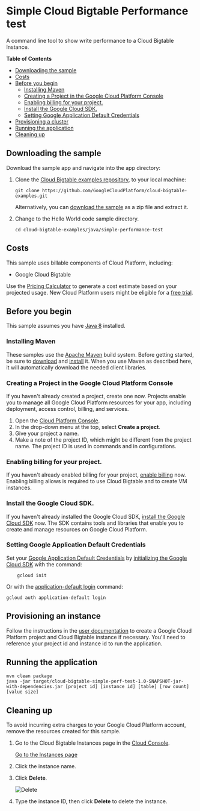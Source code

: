 # Simple Cloud Bigtable Performance test

A command line tool to show write performance to a Cloud Bigtable Instance.

**Table of Contents**

- [Downloading the sample](#downloading-the-sample)
- [Costs](#costs)
- [Before you begin](#before-you-begin)
  - [Installing Maven](#installing-maven)
  - [Creating a Project in the Google Cloud Platform Console](#creating-a-project-in-the-google-cloud-platform-console)
  - [Enabling billing for your project.](#enabling-billing-for-your-project)
  - [Install the Google Cloud SDK.](#install-the-google-cloud-sdk)
  - [Setting Google Application Default Credentials](#setting-google-application-default-credentials)
- [Provisioning a cluster](#provisioning-a-cluster)
- [Running the application](#running-the-application)
- [Cleaning up](#cleaning-up)

<!-- END doctoc generated TOC please keep comment here to allow auto update -->


## Downloading the sample

Download the sample app and navigate into the app directory:

1.  Clone the [Cloud Bigtable examples repository][github-repo], to your local
    machine:

        git clone https://github.com/GoogleCloudPlatform/cloud-bigtable-examples.git

    Alternatively, you can [download the sample][github-zip] as a zip file and
    extract it.

2.  Change to the Hello World code sample directory.

        cd cloud-bigtable-examples/java/simple-performance-test

[github-repo]: https://github.com/GoogleCloudPlatform/cloud-bigtable-examples
[github-zip]: https://github.com/GoogleCloudPlatform/cloud-bigtable-examples/archive/master.zip


## Costs

This sample uses billable components of Cloud Platform, including:

+   Google Cloud Bigtable

Use the [Pricing Calculator][bigtable-pricing] to generate a cost estimate
based on your projected usage.  New Cloud Platform users might be eligible for
a [free trial][free-trial].

[bigtable-pricing]: https://cloud.google.com/products/calculator/#id=1eb47664-13a2-4be1-9d16-6722902a7572
[free-trial]: https://cloud.google.com/free-trial


## Before you begin

This sample assumes you have [Java 8][java8] installed.

[java8]: http://www.oracle.com/technetwork/java/javase/downloads/

### Installing Maven

These samples use the [Apache Maven][maven] build system. Before getting
started, be sure to [download][maven-download] and [install][maven-install] it.
When you use Maven as described here, it will automatically download the needed
client libraries.

[maven]: https://maven.apache.org
[maven-download]: https://maven.apache.org/download.cgi
[maven-install]: https://maven.apache.org/install.html

### Creating a Project in the Google Cloud Platform Console

If you haven't already created a project, create one now. Projects enable you to
manage all Google Cloud Platform resources for your app, including deployment,
access control, billing, and services.

1. Open the [Cloud Platform Console][cloud-console].
1. In the drop-down menu at the top, select **Create a project**.
1. Give your project a name.
1. Make a note of the project ID, which might be different from the project
   name. The project ID is used in commands and in configurations.

[cloud-console]: https://console.cloud.google.com/

### Enabling billing for your project.

If you haven't already enabled billing for your project, [enable
billing][enable-billing] now.  Enabling billing allows is required to use Cloud Bigtable
and to create VM instances.

[enable-billing]: https://console.cloud.google.com/project/_/settings

### Install the Google Cloud SDK.

If you haven't already installed the Google Cloud SDK, [install the Google
Cloud SDK][cloud-sdk] now. The SDK contains tools and libraries that enable you
to create and manage resources on Google Cloud Platform.

[cloud-sdk]: https://cloud.google.com/sdk/

### Setting Google Application Default Credentials

Set your [Google Application Default
Credentials][application-default-credentials] by [initializing the Google Cloud
SDK][cloud-sdk-init] with the command:

		gcloud init

Or with the [application-default login](https://cloud.google.com/sdk/gcloud/reference/beta/auth/application-default/login) command:

    gcloud auth application-default login

[cloud-sdk-init]: https://cloud.google.com/sdk/docs/initializing
[application-default-credentials]: https://developers.google.com/identity/protocols/application-default-credentials

## Provisioning an instance

Follow the instructions in the [user
documentation](https://cloud.google.com/bigtable/docs/creating-instance) to
create a Google Cloud Platform project and Cloud Bigtable instance if necessary.
You'll need to reference your project id and instance id to run the
application.

## Running the application


    mvn clean package
    java -jar target/cloud-bigtable-simple-perf-test-1.0-SNAPSHOT-jar-with-dependencies.jar [project id] [instance id] [table] [row count] [value size]


## Cleaning up

To avoid incurring extra charges to your Google Cloud Platform account, remove
the resources created for this sample.

1.  Go to the Cloud Bigtable Instances page in the [Cloud
    Console](https://console.cloud.google.com).

    [Go to the Instances page](https://console.cloud.google.com/project/_/bigtable/instances)

1.  Click the instance name.

1.  Click **Delete**.

    ![Delete](https://cloud.google.com/bigtable/img/delete-quickstart-instance.png)

1. Type the instance ID, then click **Delete** to delete the instance.

